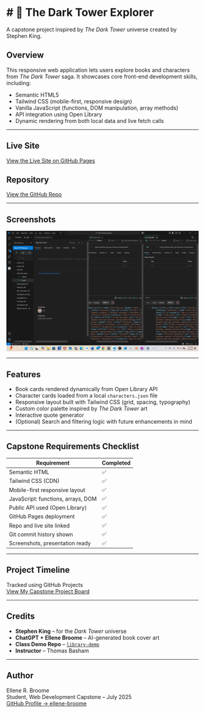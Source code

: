 # # 🌌 The Dark Tower Explorer

A capstone project inspired by *The Dark Tower* universe created by Stephen King.

## Overview

This responsive web application lets users explore books and characters from *The Dark Tower* saga. It showcases core front-end development skills, including:

  - Semantic HTML5
  - Tailwind CSS (mobile-first, responsive design)
  - Vanilla JavaScript (functions, DOM manipulation, array methods)
  - API integration using Open Library
  - Dynamic rendering from both local data and live fetch calls

---

## Live Site

[View the Live Site on GitHub Pages](https://ellene-broome.github.io/dark-fantasy-journey/)

## Repository

[View the GitHub Repo](https://github.com/ellene-broome/dark-fantasy-journey)

---

## Screenshots

![Postman Screenshot](assets/images/darkTowerPostman.png)

---

## Features

- Book cards rendered dynamically from Open Library API
- Character cards loaded from a local `characters.json` file
- Responsive layout built with Tailwind CSS (grid, spacing, typography)
- Custom color palette inspired by *The Dark Tower* art
- Interactive quote generator
- (Optional) Search and filtering logic with future enhancements in mind

---

## Capstone Requirements Checklist

| Requirement                            | Completed |
|----------------------------------------|-----------|
| Semantic HTML                          | ✅        |
| Tailwind CSS (CDN)                     | ✅        |
| Mobile-first responsive layout         | ✅        |
| JavaScript: functions, arrays, DOM     | ✅        |
| Public API used (Open Library)         | ✅        |
| GitHub Pages deployment                | ✅        |
| Repo and live site linked              | ✅        |
| Git commit history shown               | ✅        |
| Screenshots, presentation ready        | ✅        |

---

## Project Timeline

Tracked using GitHub Projects  
[View My Capstone Project Board](https://github.com/users/ellene-broome/projects/5/views/1?system_template=kanban)

---

## Credits

- **Stephen King** – for the *Dark Tower* universe  
- **ChatGPT + Ellene Broome** – AI-generated book cover art  
- **Class Demo Repo** – [`library-demo`](https://github.com/thomas-basham/library-demo)  
- **Instructor** – Thomas Basham

---

## Author

Ellene R. Broome  
Student, Web Development Capstone – July 2025  
[GitHub Profile → ellene-broome](https://github.com/ellene-broome)
